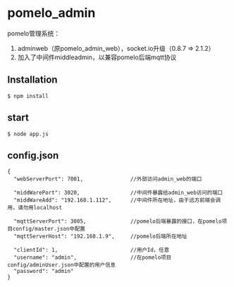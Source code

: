 # pomelo_admin

pomelo管理系统：
1. adminweb（原pomelo_admin_web），socket.io升级（0.8.7 => 2.1.2）
2. 加入了中间件middleadmin，以兼容pomelo后端mqtt协议

## Installation

    $ npm install
	
## start
    $ node app.js
	
## config.json

    {
	  "webServerPort": 7001,               //外部访问admin_web的端口

	  "middWarePort": 3020,                //中间件暴露给admin_web访问的端口
	  "middWareAdd": "192.168.1.112",      //中间件所在地址，由于远方前端会调用，请勿用localhost

	  "mqttServerPort": 3005,              //pomelo后端暴露的接口，在pomelo项目config/master.json中配置
	  "mqttServerHost": "192.168.1.9",     //pomelo后端所在地址
  
	  "clientId": 1,                       //用户Id，任意
	  "username": "admin",                 //在pomelo项目config/adminUser.json中配置的用户信息
	  "password": "admin"                   
	}
	